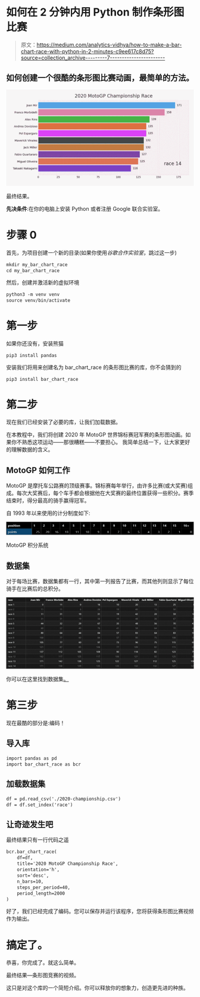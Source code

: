 # 如何在 2 分钟内用 Python 制作条形图比赛

> 原文：<https://medium.com/analytics-vidhya/how-to-make-a-bar-chart-race-with-python-in-2-minutes-c9ee617c8d75?source=collection_archive---------7----------------------->

## 如何创建一个很酷的条形图比赛动画，最简单的方法。

![](img/226160b6a154e743aa19256a7393c6f7.png)

最终结果。

**先决条件**:在你的电脑上安装 Python 或者注册 Google 联合实验室。

# 步骤 0

首先，为项目创建一个新的目录(如果你使用*谷歌合作实验室*，跳过这一步)

```
mkdir my_bar_chart_race
cd my_bar_chart_race
```

然后，创建并激活新的虚拟环境

```
python3 -m venv venv
source venv/bin/activate
```

# 第一步

如果你还没有，安装熊猫

```
pip3 install pandas
```

安装我们将用来创建名为 bar_chart_race 的条形图比赛的库，你不会猜到的

```
pip3 install bar_chart_race
```

# 第二步

现在我们已经安装了必要的库，让我们加载数据。

在本教程中，我们将创建 2020 年 MotoGP 世界锦标赛冠军赛的条形图动画。如果你不熟悉这项运动——那很糟糕——不要担心。
我简单总结一下，让大家更好的理解数据的含义。

## MotoGP 如何工作

MotoGP 是摩托车公路赛的顶级赛事。锦标赛每年举行，由许多比赛(或大奖赛)组成。每次大奖赛后，每个车手都会根据他在大奖赛的最终位置获得一些积分。赛季结束时，得分最高的骑手赢得冠军。

自 1993 年以来使用的计分制度如下:

![](img/9995b3fd3e381feafb5f0e7a515f5016.png)

MotoGP 积分系统

## 数据集

对于每场比赛，数据集都有一行，其中第一列报告了比赛，而其他列则显示了每位骑手在比赛后的总积分。

![](img/ab992eb728e479002d14b62f19e20e37.png)

你可以在这里找到数据集[。](https://gist.github.com/lorenzofelletti/36df65f62e927108b628614030a25cda)

# 第三步

现在最酷的部分是:编码！

## 导入库

```
import pandas as pd
import bar_chart_race as bcr
```

## 加载数据集

```
df = pd.read_csv('./2020-championship.csv')
df = df.set_index('race')
```

## 让奇迹发生吧

最终结果只有一行代码之遥

```
bcr.bar_chart_race(
    df=df, 
    title='2020 MotoGP Championship Race', 
    orientation='h', 
    sort='desc', 
    n_bars=10, 
    steps_per_period=40, 
    period_length=2000
)
```

好了，我们已经完成了编码。您可以保存并运行该程序，您将获得条形图比赛视频作为输出。

# 搞定了。

恭喜，你完成了。就这么简单。

最终结果—条形图竞赛的视频。

这只是对这个库的一个简短介绍。你可以释放你的想象力，创造更先进的种族。